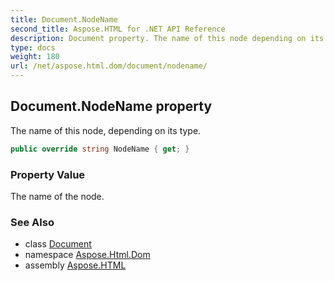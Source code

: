 ```yaml
---
title: Document.NodeName
second_title: Aspose.HTML for .NET API Reference
description: Document property. The name of this node depending on its type
type: docs
weight: 180
url: /net/aspose.html.dom/document/nodename/
---
```

## Document.NodeName property

The name of this node, depending on its type.

```csharp
public override string NodeName { get; }
```

### Property Value

The name of the node.

### See Also

* class [Document](../)
* namespace [Aspose.Html.Dom](../../../aspose.html.dom/)
* assembly [Aspose.HTML](../../../)
